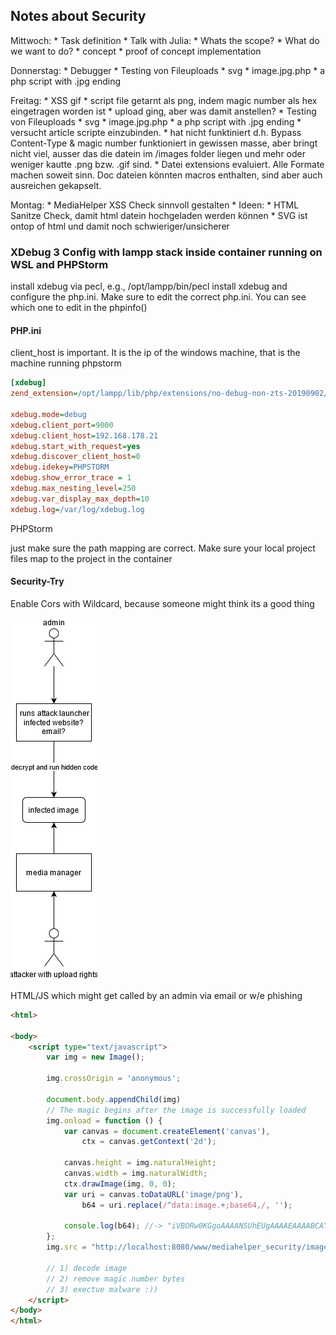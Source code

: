 ## Notes about Security

Mittwoch:
	* Task definition
	* Talk with Julia: 
		* Whats the scope?
		* What do we want to do?
			* concept 
			* proof of concept implementation

Donnerstag: 
	* Debugger
	* Testing von Fileuploads
		* svg
		* image.jpg.php
		* a php script with .jpg ending



Freitag: 
	* XSS gif
	* script file getarnt als png, indem magic number als hex eingetragen worden ist
		* upload ging, aber was damit anstellen?
	* Testing von Fileuploads
		* svg
		* image.jpg.php
		* a php script with .jpg ending
	* versucht article scripte einzubinden.
		* hat nicht funktiniert
	d.h. Bypass Content-Type & magic number funktioniert in gewissen masse, aber bringt nicht viel, ausser das die datein im /images folder liegen und mehr oder weniger kautte .png bzw. .gif sind.
	* Datei extensions evaluiert. Alle Formate machen soweit sinn. Doc dateien könnten macros enthalten, sind aber auch ausreichen gekapselt.
	
Montag:
	* MediaHelper XSS Check sinnvoll gestalten
	* Ideen:
		* HTML Sanitze Check, damit html datein hochgeladen werden können
		* SVG ist ontop of html und damit noch schwieriger/unsicherer


### XDebug 3 Config with lampp stack inside container running on WSL and PHPStorm


install xdebug via pecl, e.g., /opt/lampp/bin/pecl install xdebug and configure the php.ini.
Make sure to edit the correct php.ini. You can see which one to edit in the phpinfo()


#### PHP.ini

client_host is important. It is the ip of the windows machine, that is the machine running phpstorm


```ini
[xdebug]
zend_extension=/opt/lampp/lib/php/extensions/no-debug-non-zts-20190902/xdebug.so

xdebug.mode=debug
xdebug.client_port=9000
xdebug.client_host=192.168.178.21
xdebug.start_with_request=yes
xdebug.discover_client_host=0
xdebug.idekey=PHPSTORM
xdebug.show_error_trace = 1
xdebug.max_nesting_level=250
xdebug.var_display_max_depth=10
xdebug.log=/var/log/xdebug.log
```


PHPStorm

just make sure the path mapping are correct. Make sure your local project files map to the project in the container



#### Security-Try 

Enable Cors with Wildcard, because someone might think its a good thing

![](./img/unfortunate_attack.png)

HTML/JS which might get called by an admin via email or w/e phishing
```html
<html>

<body>
	<script type="text/javascript">
		var img = new Image();

		img.crossOrigin = 'anonymous';

		document.body.appendChild(img)
		// The magic begins after the image is successfully loaded
		img.onload = function () {
			var canvas = document.createElement('canvas'),
				ctx = canvas.getContext('2d');

			canvas.height = img.naturalHeight;
			canvas.width = img.naturalWidth;
			ctx.drawImage(img, 0, 0);
			var uri = canvas.toDataURL('image/png'),
				b64 = uri.replace(/^data:image.+;base64,/, '');

			console.log(b64); //-> "iVBORw0KGgoAAAANSUhEUgAAAAEAAAABCAYAAAAfFcSJAAAADUlEQVQImWP4z8DwHwAFAAH/q842iQAAAABJRU5ErkJggg=="
		};
		img.src = "http://localhost:8080/www/mediahelper_security/images/xss2.png"

		// 1) decode image 
		// 2) remove magic number bytes
		// 3) exectue malware :))
	</script>
</body>
</html>
```
